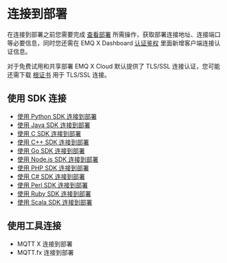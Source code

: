 # 连接到部署

在连接到部署之前您需要完成 [查看部署](../deployments/view_deployment.md) 所需操作，获取部署连接地址、连接端口等必要信息，同时您还需在 EMQ X Dashboard [认证鉴权](../deployments/dashboard/users_and_acl.md) 里面新增客户端连接认证信息。

对于免费试用和共享部署 EMQ X Cloud 默认提供了 TLS/SSL 连接认证，您可能还需下载 [根证书](https://static.emqx.net/data/cn.emqx.cloud-ca.crt) 用于 TLS/SSL 连接。



## 使用 SDK 连接

* [使用 Python SDK 连接到部署](python_sdk.md)
* [使用 Java SDK 连接到部署](java_sdk.md)
* [使用 C SDK 连接到部署](c_sdk.md)
* [使用 C++ SDK 连接到部署](cpp_sdk.md)
* [使用 Go SDK 连接到部署](golang_sdk.md)
* [使用 Node.js SDK 连接到部署](nodejs_sdk.md)
* [使用 PHP SDK 连接到部署](php_sdk.md)
* [使用 C# SDK 连接到部署](c_sharp.md)
* [使用 Perl SDK 连接到部署](perl_sdk.md)
* [使用 Ruby SDK 连接到部署](ruby_sdk.md)
* [使用 Scala SDK 连接到部署](scala_sdk.md)



## 使用工具连接

* MQTT X 连接到部署
* MQTT.fx 连接到部署

